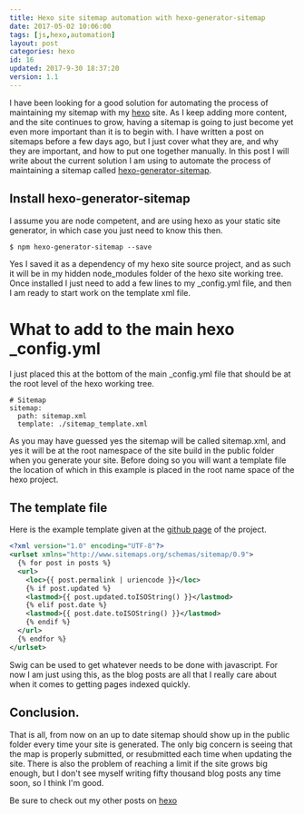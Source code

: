 ```yaml
---
title: Hexo site sitemap automation with hexo-generator-sitemap
date: 2017-05-02 10:06:00
tags: [js,hexo,automation]
layout: post
categories: hexo
id: 16
updated: 2017-9-30 18:37:20
version: 1.1
---
```


I have been looking for a good solution for automating the process of maintaining my sitemap with my [hexo](https://hexo.io/) site. As I keep adding more content, and the site continues to grow, having a sitemap is going to just become yet even more important than it is to begin with. I have written a post on sitemaps before a few days ago, but I just cover what they are, and why they are important, and how to put one together manually. In this post I will write about the current solution I am using to automate the process of maintaining a sitemap called [hexo-generator-sitemap](https://github.com/hexojs/hexo-generator-sitemap).

<!-- more -->

## Install hexo-generator-sitemap

I assume you are node competent, and are using hexo as your static site generator, in which case you just need to know this then.

```
$ npm hexo-generator-sitemap --save
```

Yes I saved it as a dependency of my hexo site source project, and as such it will be in my hidden node_modules folder of the hexo site working tree. Once installed I just need to add a few lines to my _config.yml file, and then I am ready to start work on the template xml file.

# What to add to the main hexo _config.yml

I just placed this at the bottom of the main _config.yml file that should be at the root level of the hexo working tree.

```
# Sitemap
sitemap:
  path: sitemap.xml
  template: ./sitemap_template.xml
```

As you may have guessed yes the sitemap will be called sitemap.xml, and yes it will be at the root namespace of the site build in the public folder when you generate your site. Before doing so you will want a template file the location of which in this example is placed in the root name space of the hexo project.

## The template file

Here is the example template given at the [github page](https://github.com/hexojs/hexo-generator-sitemap/blob/master/sitemap.xml) of the project.

```xml
<?xml version="1.0" encoding="UTF-8"?>
<urlset xmlns="http://www.sitemaps.org/schemas/sitemap/0.9">
  {% for post in posts %}
  <url>
    <loc>{{ post.permalink | uriencode }}</loc>
    {% if post.updated %}
    <lastmod>{{ post.updated.toISOString() }}</lastmod>
    {% elif post.date %}
    <lastmod>{{ post.date.toISOString() }}</lastmod>
    {% endif %}
  </url>
  {% endfor %}
</urlset>
```

Swig can be used to get whatever needs to be done with javascript. For now I am just using this, as the blog posts are all that I really care about when it comes to getting pages indexed quickly.

## Conclusion.

That is all, from now on an up to date sitemap should show up in the public folder every time your site is generated. The only big concern is seeing that the map is properly submitted, or resubmitted each time when updating the site. There is also the problem of reaching a limit if the site grows big enough, but I don't see myself writing fifty thousand blog posts any time soon, so I think I'm good.

Be sure to check out my other posts on [hexo](/categories/hexo/)